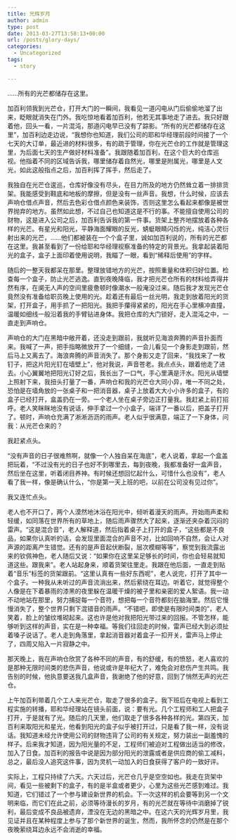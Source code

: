 ```yaml
---
title: 光辉岁月
author: admin
type: post
date: 2013-03-27T13:58:13+00:00
url: /posts/glory-days/
categories:
  - Uncategorized
tags:
  - story

---
```

……所有的光芒都储存在这里。

加百利领我到光芒仓，打开大门的一瞬间，我看见一道闪电从门后偷偷地溜了出来，眨眼就消失在门外。我吃惊地看着加百利，他若无其事地走了进去。我只好跟着他，回头一看，一片混沌，那道闪电早已没有了踪影。“所有的光芒都储存在这里”，加百利边走边说，“我想你也知道，我们公司的耶和华经理前段时间接了一个七天的大订单，最近进的材料很多，有的疏于管理，你在光芒仓的工作就是管理这里，为后面七天的生产做好材料准备”。我跟随着加百利，在这个巨大的仓库巡视。他指着不同的区域告诉我，哪里储存着自然光，哪里是附属光，哪里是人文光，如此这般指点之后，加百利挥了挥手，然后走了。

我独自在光芒仓逡巡，仓库好像没有尽头，在目力所及的地方仍然耸立着一排排货架。我能感受到鞋底和地板的摩擦，但是没有一丝声音。我想，什么时候，应该去声响仓借点声音，然后去色彩仓借点颜色来装饰，否则这里怎么看起来都像是被世界抛弃的地方。虽然如此想，不过自己也知道这是不行的事。不能擅自使用公司的财物，这是进入公司之后，加百利告诉我的第一件事。货架上整齐地摆放着各种各样的光芒。有星光和阳光，平静海面耀眼的反光，蜻蜓眼睛闪烁的光，纯洁心灵衍射出来的光芒，……他们都被装在一个个盒子里，诚如加百利说的，所有的光芒都在这里。我甚至看到了一份给耶和华经理视察准备的特定的背景光。我拿起装着阳光的盒子，盒子上面印着使用说明，我瞄了一眼，看到“稀释后使用”的字样。

随后的一整天我都呆在那里。整理放错地方的光芒，按照重量和体积归好位置。检查每一个盒子，防止光芒逃逸。直到夜晚降临，我才把光芒仓所有的材料给弄得井然有序，在阒无人声的空间里疲惫顿时像潮水一般淹没过来。随后我才发现光芒仓竟然没有准备给职员晚上使用的光。趁着还有最后一丝光明，我走到放着阳光的货架，打开盒子，用手抓了一把阳光。我把手攥得紧紧的，阳光在手心里横冲直撞，温暖如细线一般沿着我的手臂钻进身体。我把仓库的大门锁好，走入混沌之中，一直走到声响仓。

声响仓的大门在黑暗中敞开着，还没走到跟前，我就听见海浪奔腾的声音扑面而来。我喊了一声，把手指略微放开了一个细缝，一会儿看见一个身影走到跟前，然后马上又离去了。海浪奔腾的声音消失了。那个身影又走了回来，“我找来了一枚钉子，把这片阳光钉在墙壁上”，他对我说，声音苍老。我点点头，跟着他走了进去。小心翼翼地把阳光订好之后，我长出了一口气，手心里满是汗水。阳光从墙壁上照射下来，我扭头打量了一番，声响仓和我的光芒仓大同小异，唯一不同之处，恐怕是在墙角放的一张桌子和一把消音器，桌子上放着大大小小许多的盒子，有的盒子已经打开，盒盖扔在一旁。一个老人坐在桌子旁边正打量我。我赶紧上前打招呼。老人笑眯眯地没有说话，伸手拿过一个小盒子，端详了一番以后，把盖子打开了。顿时，声响仓充满了淅淅沥沥的雨声。老人似乎很满意，端正了一下身体，问我：从光芒仓来的？

我赶紧点头。

“没有声音的日子很难熬啊，就像一个人独自呆在海底”，老人说着，拿起一个盒盖把玩着，“不过没有光的日子也好不到哪里去，每到夜晚，我都准备好一盒声音，然后坐在这里，听着闭目养神。有时候还想回忆起什么，可惜什么也没有”，老人看了我一样，像是确认什么，“你是第一天上班的吧，以前在公司没有见过你”。

我又连忙点头。

老人也不开口了，两个人漠然地沐浴在阳光中，倾听着漫天的雨声。开始雨声柔和轻缓，如同落在世界所有的草地上，随后雨声骤然大了起来，逐渐还夹杂着沉闷的雷声。“这是混合音”，老人解释道，然后指着桌子上打开的盒子，“这些都是不良品，如果你认真听的话，会发现里面混合的声音不对，比如回响不自然，会让人对声源的距离产生错觉。还有的是声音起伏断裂，层次模糊等等”，察觉到我流露出来的钦佩神色，老人随后又说：“如果你在这里呆足够长的时间，你也会轻易就知道这些。跟我来”。老人站起身来，顺着货架往里走。我跟在他后面，一直走到贴着“音乐”标签的货架跟前。“这里认真有一些好东西呢”，老人说完，打开了其中一个盒子。一种我从未听过的声音流淌出来，然后萦绕在耳边。听着它，就觉得整个人像是在下着暴雨的漆黑的夜里躲在温暖干燥的被子里和亲密的爱人絮语。我一动不动地站在那里，努力捕捉每一个音符，想把每一个音符都刻在脑海里。然后它慢慢消失了，整个世界只剩下混错音的雨声。“不错吧，即使是有限时间类的”，老人笑着，脸上的皱纹堆砌起来。这也许是他对我把阳光带过来的回报。不管怎样，能够听到这样的声音，实在是一种幸福。等我们往回走的时候，雷声已经大到必须扯着嗓子说话了。老人走到角落里，拿起消音器对着盒子一扣开关，雷声马上停止了，四周又陷入一片寂静之中。

那天晚上，我在声响仓欣赏了各种不同的声音，有的舒缓，有的愤怒，老人喜欢的是那种无限时间类的悲伤声音，他说或许是年纪大了，难免会对悲伤产生共鸣。我告别的时候，他执意要送我几盒声音，我谢绝了他的好意，回到了悄然无声的光芒仓。

上午加百利带着几个工人来光芒仓，取走了很多的盒子。我下班后在电视上看到工程实施的转播，耶和华经理站在镜头前面，说：要有光。几个工程师和工人把盒子打开，于是就有了光。随后的几天里，他们取走了很多各种各样的光。第四天，加百利来取阳光和星光，他看到阳光的盒子似乎被打开过，只是看了我一样，没有说话。我知道未经允许使用公司的财物违背了公司的有关规定，努力装出一副羞愧的样子。后来我才知道，因为阳光量的不足，工程师们被迫对工程做出适当的修改，加入了日食。加百利的报告中说是因为部分阳光的泄露或者是供应商的偷工减料，总之，最后没人追究这件事，因为灵机一动加入的日食获得了客户的一致好评。

实际上，工程只持续了六天。六天过后，光芒仓几乎是空空如也。我走在货架中间，看见一些被剩下的盒子，有的是半盒或者更少，心里为这些光芒感到难过。我知道，它们错过了一个参与建设新世界的机会。下一次这样的机会要等到另一个文明来临，而它们在此之前，必须等待漫长的岁月，有的光芒就在等待中消磨掉了锐利，最后变成不良品被遗弃，湮没在无边的黑暗之中。在这六天的光辉岁月里，我见证并且在某种程度上参与了那个新世界的诞生，然而，我所怀念的仍然是在那个夜晚萦绕耳边永远不会消逝的幸福。